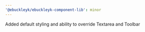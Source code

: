 ```yaml
---
'@ebuckleyk/ebuckleyk-component-lib': minor
---
```


Added default styling and ability to override Textarea and Toolbar
